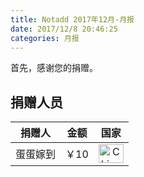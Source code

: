 ```yaml
---
title: Notadd 2017年12月-月报
date: 2017/12/8 20:46:25
categories: 月报
---
```

首先，感谢您的捐赠。




## 捐赠人员 

捐赠人 | 金额 | 国家
:----:|:----:|:----:
蛋蛋嫁到 | ￥10  | <img src="https://cdn.bootcss.com/flag-icon-css/1.3.0/flags/4x3/cn.svg" width = "40" height = "30" alt="China" align=center />

